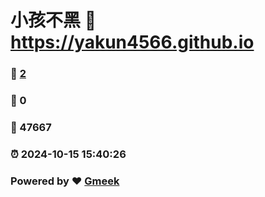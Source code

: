 # 小孩不黑 :link: https://yakun4566.github.io 
### :page_facing_up: [2](https://yakun4566.github.io/tag.html) 
### :speech_balloon: 0 
### :hibiscus: 47667 
### :alarm_clock: 2024-10-15 15:40:26 
### Powered by :heart: [Gmeek](https://github.com/Meekdai/Gmeek)
